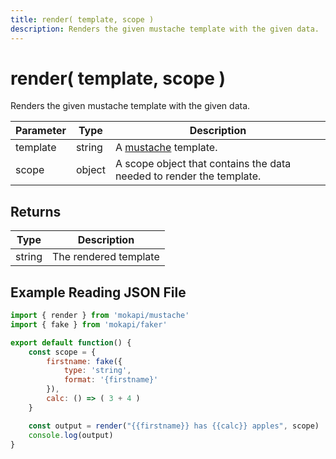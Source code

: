 ```yaml
---
title: render( template, scope )
description: Renders the given mustache template with the given data.
---
```

# render( template, scope )

Renders the given mustache template with the given data.

| Parameter | Type   | Description                                                          |
|-----------|--------|----------------------------------------------------------------------|
| template  | string | A [mustache](http://mustache.github.io) template.                    |
| scope     | object | A scope object that contains the data needed to render the template. |

## Returns

| Type    | Description            |
|---------|------------------------|
| string  | The rendered template  |

## Example Reading JSON File

```javascript
import { render } from 'mokapi/mustache'
import { fake } from 'mokapi/faker'

export default function() {
    const scope = {
        firstname: fake({
            type: 'string',
            format: '{firstname}'
        }),
        calc: () => ( 3 + 4 )
    }

    const output = render("{{firstname}} has {{calc}} apples", scope)
    console.log(output)
}
```